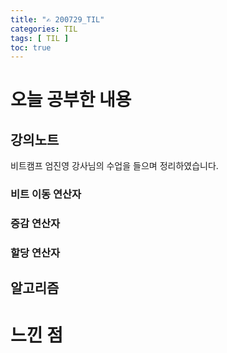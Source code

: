 ```yaml
---
title: "✍ 200729_TIL"
categories: TIL
tags: [ TIL ]
toc: true
---
```


# 오늘 공부한 내용

## 강의노트
비트캠프 엄진영 강사님의 수업을 들으며 정리하였습니다.



### 비트 이동 연산자



### 증감 연산자



### 할당 연산자







## 알고리즘



# 느낀 점

